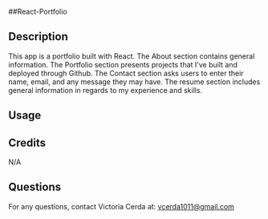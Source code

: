 ##React-Portfolio

## Description
This app is a portfolio built with React. The About section contains general information. The Portfolio section presents projects that I've built and deployed through Github. The Contact section asks users to enter their name, email, and any message they may have. The resume section includes general information in regards to my experience and skills. 

## Usage



## Credits

N/A

## Questions

For any questions, contact Victoria Cerda at:
vcerda1011@gmail.com
